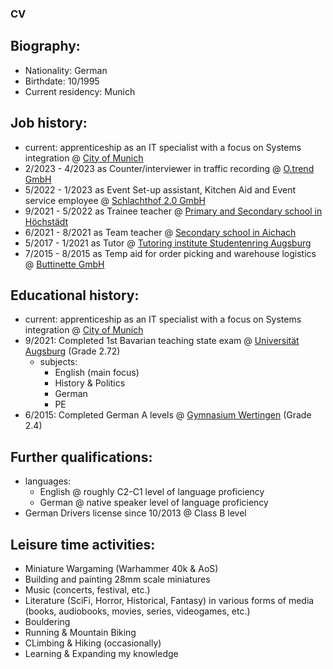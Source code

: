 ### CV 

## Biography: 

- Nationality: German
- Birthdate: 10/1995
- Current residency: Munich

## Job history: 

- current: apprenticeship as an IT specialist with a focus on Systems integration @ [City of Munich](https://www.muenchen.de/)
- 2/2023 - 4/2023 as Counter/interviewer in traffic recording @ [O.trend GmbH](https://trend.ogroup.de/)
- 5/2022 - 1/2023 as Event Set-up assistant, Kitchen Aid and  Event service employee @ [Schlachthof 2.0 GmbH](https://www.n8stallung.de/)
- 9/2021 - 5/2022 as Trainee teacher @ [Primary and Secondary school in Höchstädt](https://gsms-hoechstaedt.de/)
- 6/2021 - 8/2021 as Team teacher @ [Secondary school in Aichach](https://www.mittelschule-aichach.de/)
- 5/2017 - 1/2021 as Tutor @ [Tutoring institute Studentenring Augsburg](https://augsburg.studentenring.de/)
- 7/2015 - 8/2015 as Temp aid for order picking and warehouse logistics  @ [Buttinette GmbH](https://basteln-de.buttinette.com/shop/service/unsere-filiale#)

## Educational history: 

- current: apprenticeship as an IT specialist with a focus on Systems integration @ [City of Munich](https://www.muenchen.de/) 
- 9/2021: Completed 1st Bavarian teaching state exam @ [Universität Augsburg](https://www.uni-augsburg.de/de/) (Grade 2.72)
  - subjects:
    - English (main focus)
    - History & Politics
    - German
    - PE    
- 6/2015: Completed German A levels @ [Gymnasium Wertingen](https://www.gymnasium-wertingen.de/) (Grade 2.4) 

## Further qualifications: 

- languages:
  -   English @ roughly C2-C1 level of language proficiency
  -   German @ native speaker level of language proficiency
- German Drivers license since 10/2013 @ Class B level  

## Leisure time activities:

- Miniature Wargaming (Warhammer 40k & AoS)
- Building and painting 28mm scale miniatures
- Music (concerts, festival, etc.) 
- Literature (SciFi, Horror, Historical, Fantasy) in various forms of media (books, audiobooks, movies, series, videogames, etc.)
- Bouldering
- Running & Mountain Biking
- CLimbing & Hiking (occasionally)
- Learning & Expanding my knowledge
